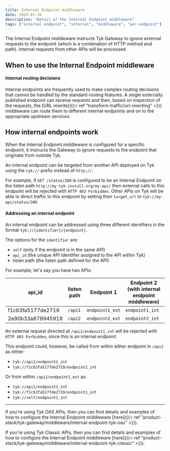 ```yaml
---
title: Internal Endpoint middleware
date: 2024-01-26
description: "Detail of the Internal Endpoint middleware"
tags: ["internal endpoint", "internal", "middleware", "per-endpoint"]
---
```


The Internal Endpoint middleware instructs Tyk Gateway to ignore external requests to the endpoint (which is a combination of HTTP method and path). Internal requests from other APIs will be processed.

## When to use the Internal Endpoint middleware

#### Internal routing decisions

Internal endpoints are frequently used to make complex routing decisions that cannot be handled by the standard routing features. A single externally published endpoint can receive requests and then, based on inspection of the requests, the [URL rewrite]({{< ref "transform-traffic/url-rewriting" >}}) middleware can route them to different internal endpoints and on to the appropriate upstream services.

## How internal endpoints work

When the Internal Endpoint middleware is configured for a specific endpoint, it instructs the Gateway to ignore requests to the endpoint that originate from outside Tyk.

An internal endpoint can be targeted from another API deployed on Tyk using the `tyk://` prefix instead of `http://`.

For example, if `GET /status/200` is configured to be an Internal Endpoint on the listen path `http://my-tyk-install.org/my-api/` then external calls to this endpoint will be rejected with `HTTP 403 Forbidden`. Other APIs on Tyk will be able to direct traffic to this endpoint by setting their `target_url` to `tyk://my-api/status/200`.

#### Addressing an internal endpoint

An internal endpoint can be addressed using three different identifiers in the format `tyk://{identifier}/{endpoint}`.

The options for the `identifier` are:

- `self` (only if the endpoint is in the same API)
- `api_id` (the unique API Identifier assigned to the API within Tyk)
- listen path (the listen path defined for the API)

For example, let's say you have two APIs:

| api_id            | listen path | Endpoint 1      | Endpoint 2 (with internal endpoint middleware) |
| ----------------- | ----------- | --------------- | ---------------------------------------------- |
| f1c63fa5177de2719 | `/api1`     | `endpoint1_ext` | `endpoint1_int`                                |
| 2e90b33a879945918 | `/api2`     | `endpoint2_ext` | `endpoint2_int`                                |

An external request directed at `/api1/endpoint1_int` will be rejected with `HTTP 403 Forbidden`, since this is an internal endpoint.

This endpoint could, however, be called from within either endpoint in `/api2` as either:

- `tyk://api1/endpoint1_int`
- `tyk://f1c63fa5177de2719/endpoint1_int`

Or from within `/api1/endpoint1_ext` as:

- `tyk://api1/endpoint1_int`
- `tyk://f1c63fa5177de2719/endpoint1_int`
- `tyk://self/endpoint1_int`

<hr>

If you're using Tyk OAS APIs, then you can find details and examples of how to configure the Internal Endpoint middleware [here]({{< ref "product-stack/tyk-gateway/middleware/internal-endpoint-tyk-oas" >}}).

If you're using Tyk Classic APIs, then you can find details and examples of how to configure the Internal Endpoint middleware [here]({{< ref "product-stack/tyk-gateway/middleware/internal-endpoint-tyk-classic" >}}).

<!-- proposed "summary box" to be shown graphically on each middleware page
 ## Internal Endpoint middleware summary
  - The Internal Endpoint middleware is an optional stage in Tyk's API Request processing chain, sitting between the [TBC]() and [TBC]() middleware.
  - The Internal Endpoint middleware can be configured at the per-endpoint level within the API Definition and is supported by the API Designer within the Tyk Dashboard.
 -->
